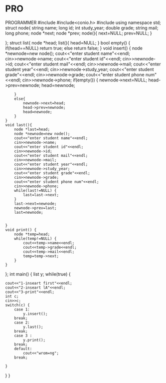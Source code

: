 # PRO
PROGRAMMER
#include<iostream>
#include<conio.h>
#include <string>
using namespace std;
struct node{
	string name;
	long id;
	int study_year;
	double grade;
	string mail;
	long phone;
	node *next;
	node *prev;
	node(){
		next=NULL;
		prev=NULL;
	}
	
};
struct list{
	node *head;
	list(){
		head=NULL;
	}
	bool empty() {
		if(head==NULL) 
		 return true;
		else
		   return false;
	}
	void insert() {
		node *newnode=new node();
		cout<<"enter student name"<<endl;
		cin>>newnode->name;
		cout<<"enter student id"<<endl;
		cin>>newnode->id;
		cout<<"enter student mail"<<endl;
		cin>>newnode->mail;
		cout<<"enter student year"<<endl;
		cin>>newnode->study_year;
		cout<<"enter student grade"<<endl;
		cin>>newnode->grade;
		cout<<"enter student phone num"<<endl;
		cin>>newnode->phone;
		if(empty()) {
			newnode->next=NULL;
			head->prev=newnode;
			head=newnode;
			
			
		}
		else{
			newnode->next=head;
			head->prev=newnode;
			head=newnode;
		}
	}
	void last(){
		node *last=head;
		node *newnode=new node();
		cout<<"enter student name"<<endl;
		cin>>newnode->name;
		cout<<"enter student id"<<endl;
		cin>>newnode->id;
		cout<<"enter student mail"<<endl;
		cin>>newnode->mail;
		cout<<"enter student year"<<endl;
		cin>>newnode->study_year;
		cout<<"enter student grade"<<endl;
		cin>>newnode->grade;
		cout<<"enter student phone num"<<endl;
		cin>>newnode->phone;
		while(last!=NULL) {
			last=last->next;
		}
		last->next=newnode;
		newnode->prev=last;
		last=newnode;
		
		
	}
	void print() {
		node *temp=head;
		while(temp!=NULL) {
			cout<<temp->name<<endl;
			cout<<temp->grade<<endl;
			cout<<temp->mail<<endl;
			temp=temp->next;
		}
	}
};
int main() {
	list y;
	while(true) {
	
	cout<<"1-inseart first"<<endl;
	cout<<"2-inseart lA"<<endl;
	cout<<"3-print"<<endl;
	int c;
	cin>>c;
	switch(c) {
		case 1:
			y.insert();
		break;
		case 2:
			y.last();
		break;
		case 3 :
			y.print();
		break;
		default:
			cout<<"wrom=ng";
		break;
		
	}
}
}

